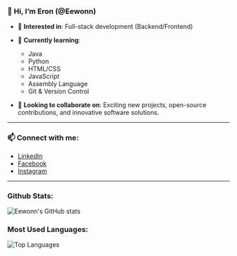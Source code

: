 ### 👋 Hi, I’m Eron (@Eewonn)
  
- 👀 **Interested in**: Full-stack development (Backend/Frontend)
- 🌱 **Currently learning**:
  - Java
  - Python
  - HTML/CSS
  - JavaScript
  - Assembly Language
  - Git & Version Control

- 💼 **Looking to collaborate on**: Exciting new projects, open-source contributions, and innovative software solutions.

---

### 📫 **Connect with me**:
  
- [LinkedIn](https://www.linkedin.com/in/mark-eron-diaz-496704306/)  
- [Facebook](https://www.facebook.com/markeron.diaz/)  
- [Instagram](https://www.instagram.com/mrk.ern/)  

---

### Github Stats:
![Eewonn's GitHub stats](https://github-readme-stats.vercel.app/api?username=Eewonn&show_icons=true&theme=radical)

### Most Used Languages:
![Top Languages](https://github-readme-stats.vercel.app/api/top-langs/?username=Eewonn&layout=compact&theme=radical)
